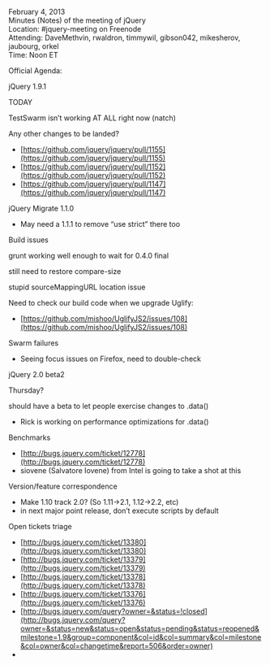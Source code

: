 February 4, 2013  
 Minutes (Notes) of the meeting of jQuery  
 Location: \#jquery-meeting on Freenode  
 Attending: DaveMethvin, rwaldron, timmywil, gibson042, mikesherov,
jaubourg, orkel  
 Time: Noon ET

Official Agenda:

jQuery 1.9.1

TODAY

TestSwarm isn’t working AT ALL right now (natch)

Any other changes to be landed?

-   [https://github.com/jquery/jquery/pull/1155](https://github.com/jquery/jquery/pull/1155)
-   [https://github.com/jquery/jquery/pull/1152](https://github.com/jquery/jquery/pull/1152)
-   [https://github.com/jquery/jquery/pull/1147](https://github.com/jquery/jquery/pull/1147)

jQuery Migrate 1.1.0

-   May need a 1.1.1 to remove “use strict” there too

Build issues

grunt working well enough to wait for 0.4.0 final

still need to restore compare-size

stupid sourceMappingURL location issue

Need to check our build code when we upgrade Uglify:

-   [https://github.com/mishoo/UglifyJS2/issues/108](https://github.com/mishoo/UglifyJS2/issues/108)

Swarm failures

-   Seeing focus issues on Firefox, need to double-check

jQuery 2.0 beta2

Thursday?

should have a beta to let people exercise changes to .data()

-   Rick is working on performance optimizations for .data()

Benchmarks

-   [http://bugs.jquery.com/ticket/12778](http://bugs.jquery.com/ticket/12778)
-   siovene (Salvatore Iovene) from Intel is going to take a shot at
    this

Version/feature correspondence

-   Make 1.10 track 2.0? (So 1.11-\>2.1, 1.12-\>2.2, etc)
-   in next major point release, don’t execute scripts by default

Open tickets triage

-   [http://bugs.jquery.com/ticket/13380](http://bugs.jquery.com/ticket/13380)
-   [http://bugs.jquery.com/ticket/13379](http://bugs.jquery.com/ticket/13379)
-   [http://bugs.jquery.com/ticket/13378](http://bugs.jquery.com/ticket/13378)
-   [http://bugs.jquery.com/ticket/13376](http://bugs.jquery.com/ticket/13376)
-   [http://bugs.jquery.com/query?owner=&status=!closed](http://bugs.jquery.com/query?owner=&status=new&status=open&status=pending&status=reopened&milestone=1.9&group=component&col=id&col=summary&col=milestone&col=owner&col=changetime&report=506&order=owner)
-   
